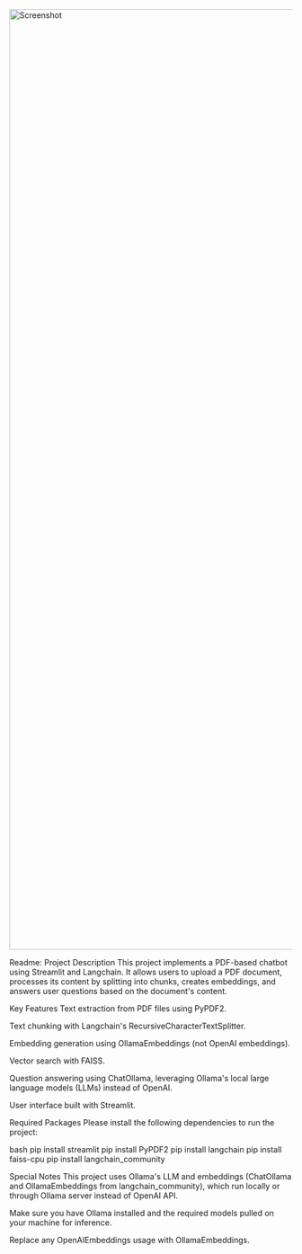 


<img width="3404" height="1674" alt="Screenshot" src="https://github.com/user-attachments/assets/7332f7fe-ca17-43f0-9c0f-fb7751542a19" />




Readme:
Project Description
This project implements a PDF-based chatbot using Streamlit and Langchain. It allows users to upload a PDF document, processes its content by splitting into chunks, creates embeddings, and answers user questions based on the document's content.

Key Features
Text extraction from PDF files using PyPDF2.

Text chunking with Langchain's RecursiveCharacterTextSplitter.

Embedding generation using OllamaEmbeddings (not OpenAI embeddings).

Vector search with FAISS.

Question answering using ChatOllama, leveraging Ollama's local large language models (LLMs) instead of OpenAI.

User interface built with Streamlit.


Required Packages
Please install the following dependencies to run the project:

bash
pip install streamlit
pip install PyPDF2
pip install langchain
pip install faiss-cpu
pip install langchain_community


Special Notes
This project uses Ollama's LLM and embeddings (ChatOllama and OllamaEmbeddings from langchain_community), which run locally or through Ollama server instead of OpenAI API.

Make sure you have Ollama installed and the required models pulled on your machine for inference.

Replace any OpenAIEmbeddings usage with OllamaEmbeddings.
